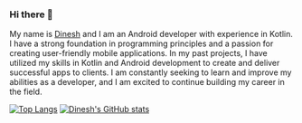 ### Hi there 👋
My name is [Dinesh](https://www.instagram.com/dinesh_ela_2405) and I am an Android developer with experience in Kotlin. I have a strong foundation in programming principles and a passion for creating user-friendly mobile applications. In my past projects, I have utilized my skills in Kotlin and Android development to create and deliver successful apps to clients. I am constantly seeking to learn and improve my abilities as a developer, and I am excited to continue building my career in the field.



[![Top Langs](https://github-readme-stats.vercel.app/api/top-langs/?username=idineshgovind)](www.github.com/idineshgovind)
[![Dinesh's GitHub stats](https://github-readme-stats.vercel.app/api?username=idineshgovind)](www.github.com/idineshgovind)
